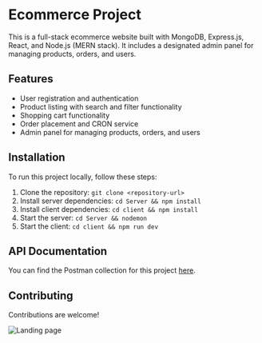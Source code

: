 # Ecommerce Project

This is a full-stack ecommerce website built with MongoDB, Express.js, React, and Node.js (MERN stack). It includes a designated admin panel for managing products, orders, and users.

## Features

- User registration and authentication
- Product listing with search and filter functionality
- Shopping cart functionality
- Order placement and CRON service
- Admin panel for managing products, orders, and users

## Installation

To run this project locally, follow these steps:

1. Clone the repository: `git clone <repository-url>`
2. Install server dependencies: `cd Server && npm install`
3. Install client dependencies: `cd client && npm install`
4. Start the server: `cd Server && nodemon`
5. Start the client: `cd client && npm run dev`

## API Documentation

You can find the Postman collection for this project [here](https://www.postman.com/orbital-module-operator-35663687/workspace/ecommerce/collection/23709695-bc977638-c2d1-4319-9c19-cbb8425995d3?action=share&creator=23709695).

## Contributing

Contributions are welcome!

![Landing page](./client/public/image.jpg)
